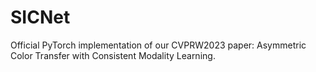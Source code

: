 # SICNet
Official PyTorch implementation of our CVPRW2023 paper: Asymmetric Color Transfer with Consistent Modality Learning.
